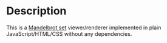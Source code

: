 # Description
This is a [Mandelbrot set](https://en.wikipedia.org/wiki/Mandelbrot_set) viewer/renderer implemented in plain JavaScript/HTML/CSS without any dependencies.
